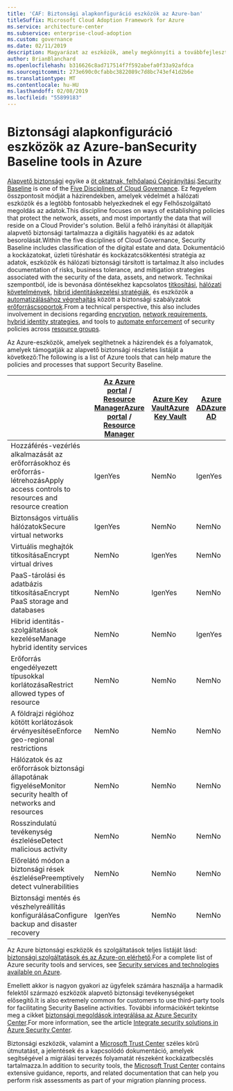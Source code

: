 ```yaml
---
title: 'CAF: Biztonsági alapkonfiguráció eszközök az Azure-ban'
titleSuffix: Microsoft Cloud Adoption Framework for Azure
ms.service: architecture-center
ms.subservice: enterprise-cloud-adoption
ms.custom: governance
ms.date: 02/11/2019
description: Magyarázat az eszközök, amely megkönnyíti a továbbfejlesztett biztonsági alapterv, az Azure-ban
author: BrianBlanchard
ms.openlocfilehash: b316626c8ad717514f7f592abefa0f33a92afdca
ms.sourcegitcommit: 273e690c0cfabbc3822089c7d8bc743ef41d2b6e
ms.translationtype: MT
ms.contentlocale: hu-HU
ms.lasthandoff: 02/08/2019
ms.locfileid: "55899183"
---
```

# <a name="security-baseline-tools-in-azure"></a><span data-ttu-id="b8742-103">Biztonsági alapkonfiguráció eszközök az Azure-ban</span><span class="sxs-lookup"><span data-stu-id="b8742-103">Security Baseline tools in Azure</span></span>

<span data-ttu-id="b8742-104">[Alapvető biztonsági](overview.md) egyike a [öt oktatnak, felhőalapú Cégirányítási](../governance-disciplines.md).</span><span class="sxs-lookup"><span data-stu-id="b8742-104">[Security Baseline](overview.md) is one of the [Five Disciplines of Cloud Governance](../governance-disciplines.md).</span></span> <span data-ttu-id="b8742-105">Ez fegyelem összpontosít módját a házirendekben, amelyek védelmét a hálózati eszközök és a legtöbb fontosabb helyezkednek el egy Felhőszolgáltató megoldás az adatok.</span><span class="sxs-lookup"><span data-stu-id="b8742-105">This discipline focuses on ways of establishing policies that protect the network, assets, and most importantly the data that will reside on a Cloud Provider's solution.</span></span> <span data-ttu-id="b8742-106">Belül a felhő irányítási öt állapítják alapvető biztonsági tartalmazza a digitális hagyatéki és az adatok besorolását.</span><span class="sxs-lookup"><span data-stu-id="b8742-106">Within the five disciplines of Cloud Governance, Security Baseline includes classification of the digital estate and data.</span></span> <span data-ttu-id="b8742-107">Dokumentáció a kockázatokat, üzleti tűréshatár és kockázatcsökkentési stratégia az adatok, eszközök és hálózati biztonsági társított is tartalmaz.</span><span class="sxs-lookup"><span data-stu-id="b8742-107">It also includes documentation of risks, business tolerance, and mitigation strategies associated with the security of the data, assets, and network.</span></span> <span data-ttu-id="b8742-108">Technikai szempontból, ide is bevonása döntésekhez kapcsolatos [titkosítási](../../decision-guides/encryption/overview.md), [hálózati követelmények](../../decision-guides/software-defined-network/overview.md), [hibrid identitáskezelési stratégiák](../../decision-guides/identity/overview.md), és eszközök a [automatizálásához végrehajtás](../../decision-guides/policy-enforcement/overview.md) között a biztonsági szabályzatok [erőforráscsoportok](../../decision-guides/resource-consistency/overview.md).</span><span class="sxs-lookup"><span data-stu-id="b8742-108">From a technical perspective, this also includes involvement in decisions regarding [encryption](../../decision-guides/encryption/overview.md), [network requirements](../../decision-guides/software-defined-network/overview.md), [hybrid identity strategies](../../decision-guides/identity/overview.md), and tools to [automate enforcement](../../decision-guides/policy-enforcement/overview.md) of security policies across [resource groups](../../decision-guides/resource-consistency/overview.md).</span></span>

<span data-ttu-id="b8742-109">Az Azure-eszközök, amelyek segíthetnek a házirendek és a folyamatok, amelyek támogatják az alapvető biztonsági részletes listáját a következő:</span><span class="sxs-lookup"><span data-stu-id="b8742-109">The following is a list of Azure tools that can help mature the policies and processes that support Security Baseline.</span></span>

|                                                            | <span data-ttu-id="b8742-110">[Az Azure portal](https://azure.microsoft.com/features/azure-portal/) / [Resource Manager](/azure/azure-resource-manager/resource-group-overview)</span><span class="sxs-lookup"><span data-stu-id="b8742-110">[Azure portal](https://azure.microsoft.com/features/azure-portal/) / [Resource Manager](/azure/azure-resource-manager/resource-group-overview)</span></span>  | [<span data-ttu-id="b8742-111">Azure Key Vault</span><span class="sxs-lookup"><span data-stu-id="b8742-111">Azure Key Vault</span></span>](/azure/key-vault)  | [<span data-ttu-id="b8742-112">Azure AD</span><span class="sxs-lookup"><span data-stu-id="b8742-112">Azure AD</span></span>](/azure/active-directory/fundamentals/active-directory-whatis) | [<span data-ttu-id="b8742-113">Azure Policy</span><span class="sxs-lookup"><span data-stu-id="b8742-113">Azure Policy</span></span>](/azure/governance/policy/overview) | [<span data-ttu-id="b8742-114">Azure Security Center</span><span class="sxs-lookup"><span data-stu-id="b8742-114">Azure Security Center</span></span>](/azure/security-center/security-center-intro) | [<span data-ttu-id="b8742-115">Azure Monitor</span><span class="sxs-lookup"><span data-stu-id="b8742-115">Azure Monitor</span></span>](/azure/azure-monitor/overview) |
|------------------------------------------------------------|---------------------------------|-----------------|----------|--------------|-----------------------|---------------|
| <span data-ttu-id="b8742-116">Hozzáférés-vezérlés alkalmazását az erőforrásokhoz és erőforrás-létrehozás</span><span class="sxs-lookup"><span data-stu-id="b8742-116">Apply access controls to resources and resource creation</span></span>   | <span data-ttu-id="b8742-117">Igen</span><span class="sxs-lookup"><span data-stu-id="b8742-117">Yes</span></span>                             | <span data-ttu-id="b8742-118">Nem</span><span class="sxs-lookup"><span data-stu-id="b8742-118">No</span></span>              | <span data-ttu-id="b8742-119">Igen</span><span class="sxs-lookup"><span data-stu-id="b8742-119">Yes</span></span>      | <span data-ttu-id="b8742-120">Nem</span><span class="sxs-lookup"><span data-stu-id="b8742-120">No</span></span>           | <span data-ttu-id="b8742-121">Nem</span><span class="sxs-lookup"><span data-stu-id="b8742-121">No</span></span>                    | <span data-ttu-id="b8742-122">Nem</span><span class="sxs-lookup"><span data-stu-id="b8742-122">No</span></span>            |
| <span data-ttu-id="b8742-123">Biztonságos virtuális hálózatok</span><span class="sxs-lookup"><span data-stu-id="b8742-123">Secure virtual networks</span></span>                                    | <span data-ttu-id="b8742-124">Igen</span><span class="sxs-lookup"><span data-stu-id="b8742-124">Yes</span></span>                             | <span data-ttu-id="b8742-125">Nem</span><span class="sxs-lookup"><span data-stu-id="b8742-125">No</span></span>              | <span data-ttu-id="b8742-126">Nem</span><span class="sxs-lookup"><span data-stu-id="b8742-126">No</span></span>       | <span data-ttu-id="b8742-127">Igen</span><span class="sxs-lookup"><span data-stu-id="b8742-127">Yes</span></span>          | <span data-ttu-id="b8742-128">Nem</span><span class="sxs-lookup"><span data-stu-id="b8742-128">No</span></span>                    | <span data-ttu-id="b8742-129">Nem</span><span class="sxs-lookup"><span data-stu-id="b8742-129">No</span></span>            |
| <span data-ttu-id="b8742-130">Virtuális meghajtók titkosítása</span><span class="sxs-lookup"><span data-stu-id="b8742-130">Encrypt virtual drives</span></span>                                     | <span data-ttu-id="b8742-131">Nem</span><span class="sxs-lookup"><span data-stu-id="b8742-131">No</span></span>                              | <span data-ttu-id="b8742-132">Igen</span><span class="sxs-lookup"><span data-stu-id="b8742-132">Yes</span></span>             | <span data-ttu-id="b8742-133">Nem</span><span class="sxs-lookup"><span data-stu-id="b8742-133">No</span></span>       | <span data-ttu-id="b8742-134">Nem</span><span class="sxs-lookup"><span data-stu-id="b8742-134">No</span></span>           | <span data-ttu-id="b8742-135">Nem</span><span class="sxs-lookup"><span data-stu-id="b8742-135">No</span></span>                    | <span data-ttu-id="b8742-136">Nem</span><span class="sxs-lookup"><span data-stu-id="b8742-136">No</span></span>            |
| <span data-ttu-id="b8742-137">PaaS-tárolási és adatbázis titkosítása</span><span class="sxs-lookup"><span data-stu-id="b8742-137">Encrypt PaaS storage and databases</span></span>                         | <span data-ttu-id="b8742-138">Nem</span><span class="sxs-lookup"><span data-stu-id="b8742-138">No</span></span>                              | <span data-ttu-id="b8742-139">Igen</span><span class="sxs-lookup"><span data-stu-id="b8742-139">Yes</span></span>             | <span data-ttu-id="b8742-140">Nem</span><span class="sxs-lookup"><span data-stu-id="b8742-140">No</span></span>       | <span data-ttu-id="b8742-141">Nem</span><span class="sxs-lookup"><span data-stu-id="b8742-141">No</span></span>           | <span data-ttu-id="b8742-142">Nem</span><span class="sxs-lookup"><span data-stu-id="b8742-142">No</span></span>                    | <span data-ttu-id="b8742-143">Nem</span><span class="sxs-lookup"><span data-stu-id="b8742-143">No</span></span>            |
| <span data-ttu-id="b8742-144">Hibrid identitás-szolgáltatások kezelése</span><span class="sxs-lookup"><span data-stu-id="b8742-144">Manage hybrid identity services</span></span>                            | <span data-ttu-id="b8742-145">Nem</span><span class="sxs-lookup"><span data-stu-id="b8742-145">No</span></span>                              | <span data-ttu-id="b8742-146">Nem</span><span class="sxs-lookup"><span data-stu-id="b8742-146">No</span></span>              | <span data-ttu-id="b8742-147">Igen</span><span class="sxs-lookup"><span data-stu-id="b8742-147">Yes</span></span>      | <span data-ttu-id="b8742-148">Nem</span><span class="sxs-lookup"><span data-stu-id="b8742-148">No</span></span>           | <span data-ttu-id="b8742-149">Nem</span><span class="sxs-lookup"><span data-stu-id="b8742-149">No</span></span>                    | <span data-ttu-id="b8742-150">Nem</span><span class="sxs-lookup"><span data-stu-id="b8742-150">No</span></span>            |
| <span data-ttu-id="b8742-151">Erőforrás engedélyezett típusokkal korlátozása</span><span class="sxs-lookup"><span data-stu-id="b8742-151">Restrict allowed types of resource</span></span>                         | <span data-ttu-id="b8742-152">Nem</span><span class="sxs-lookup"><span data-stu-id="b8742-152">No</span></span>                              | <span data-ttu-id="b8742-153">Nem</span><span class="sxs-lookup"><span data-stu-id="b8742-153">No</span></span>              | <span data-ttu-id="b8742-154">Nem</span><span class="sxs-lookup"><span data-stu-id="b8742-154">No</span></span>       | <span data-ttu-id="b8742-155">Igen</span><span class="sxs-lookup"><span data-stu-id="b8742-155">Yes</span></span>          | <span data-ttu-id="b8742-156">Nem</span><span class="sxs-lookup"><span data-stu-id="b8742-156">No</span></span>                    | <span data-ttu-id="b8742-157">Nem</span><span class="sxs-lookup"><span data-stu-id="b8742-157">No</span></span>            |
| <span data-ttu-id="b8742-158">A földrajzi régióhoz kötött korlátozások érvényesítése</span><span class="sxs-lookup"><span data-stu-id="b8742-158">Enforce geo-regional restrictions</span></span>                          | <span data-ttu-id="b8742-159">Nem</span><span class="sxs-lookup"><span data-stu-id="b8742-159">No</span></span>                              | <span data-ttu-id="b8742-160">Nem</span><span class="sxs-lookup"><span data-stu-id="b8742-160">No</span></span>              | <span data-ttu-id="b8742-161">Nem</span><span class="sxs-lookup"><span data-stu-id="b8742-161">No</span></span>       | <span data-ttu-id="b8742-162">Igen</span><span class="sxs-lookup"><span data-stu-id="b8742-162">Yes</span></span>          | <span data-ttu-id="b8742-163">Nem</span><span class="sxs-lookup"><span data-stu-id="b8742-163">No</span></span>                    | <span data-ttu-id="b8742-164">Nem</span><span class="sxs-lookup"><span data-stu-id="b8742-164">No</span></span>            |
| <span data-ttu-id="b8742-165">Hálózatok és az erőforrások biztonsági állapotának figyelése</span><span class="sxs-lookup"><span data-stu-id="b8742-165">Monitor security health of networks and resources</span></span>          | <span data-ttu-id="b8742-166">Nem</span><span class="sxs-lookup"><span data-stu-id="b8742-166">No</span></span>                              | <span data-ttu-id="b8742-167">Nem</span><span class="sxs-lookup"><span data-stu-id="b8742-167">No</span></span>              | <span data-ttu-id="b8742-168">Nem</span><span class="sxs-lookup"><span data-stu-id="b8742-168">No</span></span>       | <span data-ttu-id="b8742-169">Nem</span><span class="sxs-lookup"><span data-stu-id="b8742-169">No</span></span>           | <span data-ttu-id="b8742-170">Igen</span><span class="sxs-lookup"><span data-stu-id="b8742-170">Yes</span></span>                   | <span data-ttu-id="b8742-171">Igen</span><span class="sxs-lookup"><span data-stu-id="b8742-171">Yes</span></span>           |
| <span data-ttu-id="b8742-172">Rosszindulatú tevékenység észlelése</span><span class="sxs-lookup"><span data-stu-id="b8742-172">Detect malicious activity</span></span>                                  | <span data-ttu-id="b8742-173">Nem</span><span class="sxs-lookup"><span data-stu-id="b8742-173">No</span></span>                              | <span data-ttu-id="b8742-174">Nem</span><span class="sxs-lookup"><span data-stu-id="b8742-174">No</span></span>              | <span data-ttu-id="b8742-175">Nem</span><span class="sxs-lookup"><span data-stu-id="b8742-175">No</span></span>       | <span data-ttu-id="b8742-176">Nem</span><span class="sxs-lookup"><span data-stu-id="b8742-176">No</span></span>           | <span data-ttu-id="b8742-177">Igen</span><span class="sxs-lookup"><span data-stu-id="b8742-177">Yes</span></span>                   | <span data-ttu-id="b8742-178">Igen</span><span class="sxs-lookup"><span data-stu-id="b8742-178">Yes</span></span>           |
| <span data-ttu-id="b8742-179">Előrelátó módon a biztonsági rések észlelése</span><span class="sxs-lookup"><span data-stu-id="b8742-179">Preemptively detect vulnerabilities</span></span>                        | <span data-ttu-id="b8742-180">Nem</span><span class="sxs-lookup"><span data-stu-id="b8742-180">No</span></span>                              | <span data-ttu-id="b8742-181">Nem</span><span class="sxs-lookup"><span data-stu-id="b8742-181">No</span></span>              | <span data-ttu-id="b8742-182">Nem</span><span class="sxs-lookup"><span data-stu-id="b8742-182">No</span></span>       | <span data-ttu-id="b8742-183">Nem</span><span class="sxs-lookup"><span data-stu-id="b8742-183">No</span></span>           | <span data-ttu-id="b8742-184">Igen</span><span class="sxs-lookup"><span data-stu-id="b8742-184">Yes</span></span>                   | <span data-ttu-id="b8742-185">Nem</span><span class="sxs-lookup"><span data-stu-id="b8742-185">No</span></span>            |
| <span data-ttu-id="b8742-186">Biztonsági mentés és vészhelyreállítás konfigurálása</span><span class="sxs-lookup"><span data-stu-id="b8742-186">Configure backup and disaster recovery</span></span>                     | <span data-ttu-id="b8742-187">Igen</span><span class="sxs-lookup"><span data-stu-id="b8742-187">Yes</span></span>                             | <span data-ttu-id="b8742-188">Nem</span><span class="sxs-lookup"><span data-stu-id="b8742-188">No</span></span>              | <span data-ttu-id="b8742-189">Nem</span><span class="sxs-lookup"><span data-stu-id="b8742-189">No</span></span>       | <span data-ttu-id="b8742-190">Nem</span><span class="sxs-lookup"><span data-stu-id="b8742-190">No</span></span>           | <span data-ttu-id="b8742-191">Nem</span><span class="sxs-lookup"><span data-stu-id="b8742-191">No</span></span>                    | <span data-ttu-id="b8742-192">Nem</span><span class="sxs-lookup"><span data-stu-id="b8742-192">No</span></span>            |

<span data-ttu-id="b8742-193">Az Azure biztonsági eszközök és szolgáltatások teljes listáját lásd: [biztonsági szolgáltatások és az Azure-on elérhető](/azure/security/azure-security-services-technologies).</span><span class="sxs-lookup"><span data-stu-id="b8742-193">For a complete list of Azure security tools and services, see [Security services and technologies available on Azure](/azure/security/azure-security-services-technologies).</span></span>

<span data-ttu-id="b8742-194">Emellett akkor is nagyon gyakori az ügyfelek számára használja a harmadik felektől származó eszközök alapvető biztonsági tevékenységeket elősegítő.</span><span class="sxs-lookup"><span data-stu-id="b8742-194">It is also extremely common for customers to use third-party tools for facilitating Security Baseline activities.</span></span> <span data-ttu-id="b8742-195">További információkért tekintse meg a cikket [biztonsági megoldások integrálása az Azure Security Center](/azure/security-center/security-center-partner-integration).</span><span class="sxs-lookup"><span data-stu-id="b8742-195">For more information, see the article [Integrate security solutions in Azure Security Center](/azure/security-center/security-center-partner-integration).</span></span>

<span data-ttu-id="b8742-196">Biztonsági eszközök, valamint a [Microsoft Trust Center](https://www.microsoft.com/trustcenter/guidance/risk-assessment) széles körű útmutatást, a jelentések és a kapcsolódó dokumentáció, amelyek segítségével a migrálási tervezés folyamatát részeként kockázatbecslés tartalmazza.</span><span class="sxs-lookup"><span data-stu-id="b8742-196">In addition to security tools, the [Microsoft Trust Center](https://www.microsoft.com/trustcenter/guidance/risk-assessment) contains extensive guidance, reports, and related documentation that can help you perform risk assessments as part of your migration planning process.</span></span>
